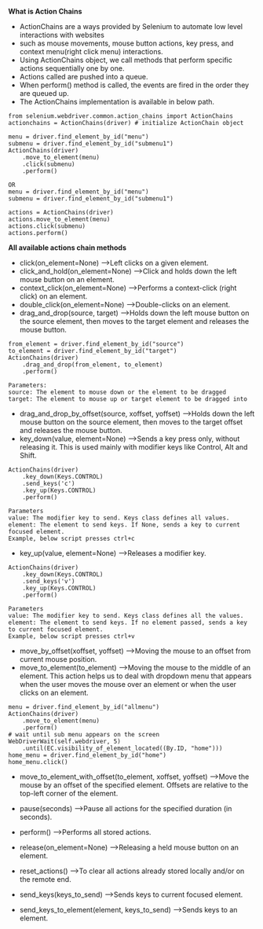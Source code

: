 **What is Action Chains**
- ActionChains are a ways provided by Selenium to automate low level interactions with websites
- such as mouse movements, mouse button actions, key press, and context menu(right click menu) interactions.
- Using ActionChains object, we call methods that perform specific actions sequentially one by one.
- Actions called are pushed into a queue. 
- When perform() method is called, the events are fired in the order they are queued up.
- The ActionChains implementation is available in below path.
````
from selenium.webdriver.common.action_chains import ActionChains
actionchains = ActionChains(driver) # initialize ActionChain object

menu = driver.find_element_by_id("menu")
submenu = driver.find_element_by_id("submenu1")
ActionChains(driver)
    .move_to_element(menu)
    .click(submenu)
    .perform()

OR
menu = driver.find_element_by_id("menu")
submenu = driver.find_element_by_id("submenu1")

actions = ActionChains(driver)
actions.move_to_element(menu)
actions.click(submenu)
actions.perform()
````

**All available actions chain methods**
- click(on_element=None)  -->Left clicks on a given element.
- click_and_hold(on_element=None) -->Click and holds down the left mouse button on an element.
- context_click(on_element=None) -->Performs a context-click (right click) on an element.
- double_click(on_element=None)  -->Double-clicks on an element.
- drag_and_drop(source, target) -->Holds down the left mouse button on the source element, then moves to the target element and releases the mouse button.

````
from_element = driver.find_element_by_id("source")
to_element = driver.find_element_by_id("target")
ActionChains(driver)
    .drag_and_drop(from_element, to_element)
    .perform()

Parameters:
source: The element to mouse down or the element to be dragged
target: The element to mouse up or target element to be dragged into
````

- drag_and_drop_by_offset(source, xoffset, yoffset) -->Holds down the left mouse button on the source element, then moves to the target offset and releases the mouse button.
- key_down(value, element=None) -->Sends a key press only, without releasing it. This is used mainly with modifier keys like Control, Alt and Shift.

````
ActionChains(driver)
    .key_down(Keys.CONTROL)
    .send_keys('c')
    .key_up(Keys.CONTROL)
    .perform()

Parameters
value: The modifier key to send. Keys class defines all values.
element: The element to send keys. If None, sends a key to current focused element.
Example, below script presses ctrl+c
````

- key_up(value, element=None) -->Releases a modifier key.
````
ActionChains(driver)
    .key_down(Keys.CONTROL)
    .send_keys('v')
    .key_up(Keys.CONTROL)
    .perform()

Parameters
value: The modifier key to send. Keys class defines all the values.
element: The element to send keys. If no element passed, sends a key to current focused element.
Example, below script presses ctrl+v
````

- move_by_offset(xoffset, yoffset) -->Moving the mouse to an offset from current mouse position.
- move_to_element(to_element) -->Moving the mouse to the middle of an element. This action helps us to deal with dropdown menu that appears when the user moves the mouse over an element or when the user clicks on an element.

````
menu = driver.find_element_by_id("allmenu")
ActionChains(driver)
    .move_to_element(menu)
    .perform()
# wait until sub menu appears on the screen
WebDriverWait(self.webdriver, 5)
    .until(EC.visibility_of_element_located((By.ID, "home")))
home_menu = driver.find_element_by_id("home")
home_menu.click()

````

- move_to_element_with_offset(to_element, xoffset, yoffset) -->Move the mouse by an offset of the specified element.
Offsets are relative to the top-left corner of the element.

- pause(seconds) -->Pause all actions for the specified duration (in seconds).
- perform() -->Performs all stored actions.
- release(on_element=None) -->Releasing a held mouse button on an element.
- reset_actions() -->To clear all actions already stored locally and/or on the remote end.
- send_keys(keys_to_send) -->Sends keys to current focused element.
- send_keys_to_element(element, keys_to_send) -->Sends keys to an element.